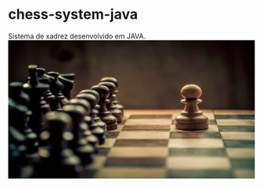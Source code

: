 # chess-system-java
Sistema de xadrez desenvolvido em JAVA.
![Sistema de Xadrez](https://github.com/dueduardoful/chess-system-java/blob/master/sistema-xadrez.jpg)
